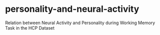 # personality-and-neural-activity
Relation between Neural Activity and Personality during Working Memory Task in the HCP Dataset
